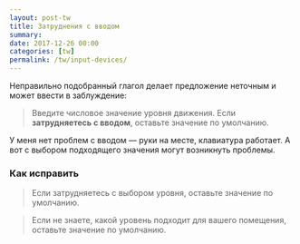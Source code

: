 ```yaml
---
layout: post-tw
title: Затруднения с вводом
summary: 
date: 2017-12-26 00:00
categories: [tw]
permalink: /tw/input-devices/
---
```


Неправильно подобранный глагол делает предложение неточным и может ввести в заблуждение:

> Введите числовое значение уровня движения. Если **затрудняетесь с вводом**, оставьте значение по умолчанию.

У меня нет проблем с вводом — руки на месте, клавиатура работает. А вот с выбором подходящего значения могут возникнуть проблемы.

### Как исправить 

> Если затрудняетесь с выбором уровня, оставьте значение по умолчанию.

> Если не знаете, какой уровень подходит для вашего помещения, оставьте значение по умолчанию.